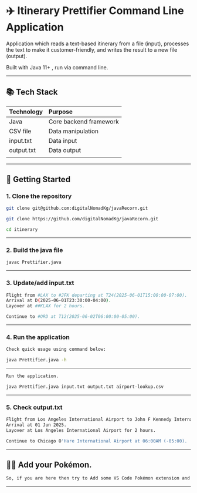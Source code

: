 # ✈️ Itinerary Prettifier Command Line Application

Application which reads a text-based itinerary from a file (input), processes the text to make it customer-friendly, and writes the result to a new file (output).

Built with Java 11+ , run via command line. 

 ---

 ## 📚 Tech Stack

| Technology          | Purpose                    |
|:--------------------|:---------------------------|
| Java                | Core backend framework     |
| CSV file            | Data manipulation          |
| input.txt           | Data input                 |
| output.txt          | Data output                |
|                     |                            |
---

## 🚀 Getting Started

### 1. Clone the repository

```bash
git clone git@github.com:digitalNomadKg/javaRecorn.git
```
```bash
git clone https://github.com/digitalNomadKg/javaRecorn.git
```
```bash
cd itinerary
```
---

### 2. Build the java file

```bash
javac Prettifier.java
```
---

### 3. Update/add input.txt 

```bash
Flight from #LAX to #JFK departing at T24(2025-06-01T15:00:00-07:00).
Arrival at D(2025-06-01T23:30:00-04:00).
Layover at ##KLAX for 2 hours.

Continue to #ORD at T12(2025-06-02T06:00:00-05:00).
```
---

### 4. Run the application

```bash
Check quick usage using command below: 
```
```bash
java Prettifier.java -h 
```
---

```bash
Run the application.
```
```bash
java Prettifier.java input.txt output.txt airport-lookup.csv
```
---

### 5. Check output.txt

```bash
Flight from Los Angeles International Airport to John F Kennedy International Airport departing at 15:00 (-07:00).
Arrival at 01 Jun 2025.
Layover at Los Angeles International Airport for 2 hours.

Continue to Chicago O'Hare International Airport at 06:00AM (-05:00).
```
---

## 🐦‍🔥 Add your Pokémon.

```bash
So, if you are here then try to Add some VS Code Pokémon extension and enjoy your Pokemon. ⚡💥 
```
---